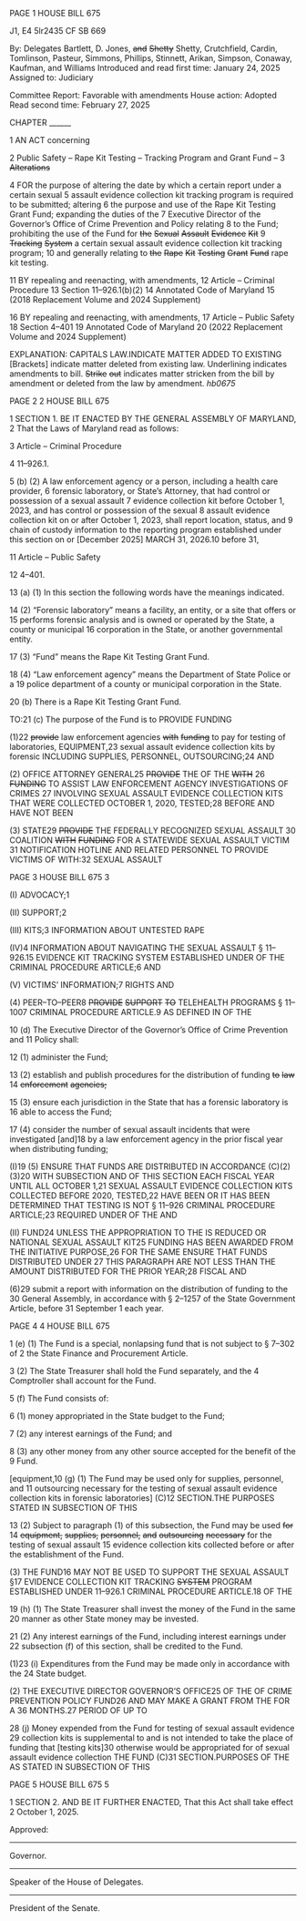 PAGE 1
HOUSE BILL 675

J1, E4 5lr2435
CF SB 669

By: Delegates Bartlett, D. Jones, ~~and~~ ~~Shetty~~ Shetty, Crutchfield, Cardin,
Tomlinson, Pasteur, Simmons, Phillips, Stinnett, Arikan, Simpson,
Conaway, Kaufman, and Williams
Introduced and read first time: January 24, 2025
Assigned to: Judiciary

Committee Report: Favorable with amendments
House action: Adopted
Read second time: February 27, 2025

CHAPTER ______

1 AN ACT concerning

2 Public Safety – Rape Kit Testing – Tracking Program and Grant Fund ~~–~~
3 ~~Alterations~~

4 FOR the purpose of altering the date by which a certain report under a certain sexual
5 assault evidence collection kit tracking program is required to be submitted; altering
6 the purpose and use of the Rape Kit Testing Grant Fund; expanding the duties of the
7 Executive Director of the Governor’s Office of Crime Prevention and Policy relating
8 to the Fund; prohibiting the use of the Fund for ~~the~~ ~~Sexual~~ ~~Assault~~ ~~Evidence~~ ~~Kit~~
9 ~~Tracking~~ ~~System~~ a certain sexual assault evidence collection kit tracking program;
10 and generally relating to ~~the~~ ~~Rape~~ ~~Kit~~ ~~Testing~~ ~~Grant~~ ~~Fund~~ rape kit testing.

11 BY repealing and reenacting, with amendments,
12 Article – Criminal Procedure
13 Section 11–926.1(b)(2)
14 Annotated Code of Maryland
15 (2018 Replacement Volume and 2024 Supplement)

16 BY repealing and reenacting, with amendments,
17 Article – Public Safety
18 Section 4–401
19 Annotated Code of Maryland
20 (2022 Replacement Volume and 2024 Supplement)

EXPLANATION: CAPITALS LAW.INDICATE MATTER ADDED TO EXISTING
[Brackets] indicate matter deleted from existing law.
Underlining indicates amendments to bill.
~~Strike~~ ~~out~~ indicates matter stricken from the bill by amendment or deleted from the law by
amendment. *hb0675*

PAGE 2
2 HOUSE BILL 675

1 SECTION 1. BE IT ENACTED BY THE GENERAL ASSEMBLY OF MARYLAND,
2 That the Laws of Maryland read as follows:

3 Article – Criminal Procedure

4 11–926.1.

5 (b) (2) A law enforcement agency or a person, including a health care provider,
6 forensic laboratory, or State’s Attorney, that had control or possession of a sexual assault
7 evidence collection kit before October 1, 2023, and has control or possession of the sexual
8 assault evidence collection kit on or after October 1, 2023, shall report location, status, and
9 chain of custody information to the reporting program established under this section on or
[December 2025] MARCH 31, 2026.10 before 31,

11 Article – Public Safety

12 4–401.

13 (a) (1) In this section the following words have the meanings indicated.

14 (2) “Forensic laboratory” means a facility, an entity, or a site that offers or
15 performs forensic analysis and is owned or operated by the State, a county or municipal
16 corporation in the State, or another governmental entity.

17 (3) “Fund” means the Rape Kit Testing Grant Fund.

18 (4) “Law enforcement agency” means the Department of State Police or a
19 police department of a county or municipal corporation in the State.

20 (b) There is a Rape Kit Testing Grant Fund.

TO:21 (c) The purpose of the Fund is to PROVIDE FUNDING

(1)22 ~~provide~~ law enforcement agencies ~~with~~ ~~funding~~ to pay for testing of
laboratories, EQUIPMENT,23 sexual assault evidence collection kits by forensic INCLUDING
SUPPLIES, PERSONNEL, OUTSOURCING;24 AND

(2) OFFICE ATTORNEY GENERAL25 ~~PROVIDE~~ THE OF THE ~~WITH~~
26 ~~FUNDING~~ TO ASSIST LAW ENFORCEMENT AGENCY INVESTIGATIONS OF CRIMES
27 INVOLVING SEXUAL ASSAULT EVIDENCE COLLECTION KITS THAT WERE COLLECTED
OCTOBER 1, 2020, TESTED;28 BEFORE AND HAVE NOT BEEN

(3) STATE29 ~~PROVIDE~~ THE FEDERALLY RECOGNIZED SEXUAL ASSAULT
30 COALITION ~~WITH~~ ~~FUNDING~~ FOR A STATEWIDE SEXUAL ASSAULT VICTIM
31 NOTIFICATION HOTLINE AND RELATED PERSONNEL TO PROVIDE VICTIMS OF
WITH:32 SEXUAL ASSAULT

PAGE 3
HOUSE BILL 675 3

(I) ADVOCACY;1

(II) SUPPORT;2

(III) KITS;3 INFORMATION ABOUT UNTESTED RAPE

(IV)4 INFORMATION ABOUT NAVIGATING THE SEXUAL ASSAULT
§ 11–926.15 EVIDENCE KIT TRACKING SYSTEM ESTABLISHED UNDER OF THE
CRIMINAL PROCEDURE ARTICLE;6 AND

(V) VICTIMS’ INFORMATION;7 RIGHTS AND

(4) PEER–TO–PEER8 ~~PROVIDE~~ ~~SUPPORT~~ ~~TO~~ TELEHEALTH PROGRAMS
§ 11–1007 CRIMINAL PROCEDURE ARTICLE.9 AS DEFINED IN OF THE

10 (d) The Executive Director of the Governor’s Office of Crime Prevention and
11 Policy shall:

12 (1) administer the Fund;

13 (2) establish and publish procedures for the distribution of funding ~~to~~ ~~law~~
14 ~~enforcement~~ ~~agencies;~~

15 (3) ensure each jurisdiction in the State that has a forensic laboratory is
16 able to access the Fund;

17 (4) consider the number of sexual assault incidents that were investigated
[and]18 by a law enforcement agency in the prior fiscal year when distributing funding;

(I)19 (5) ENSURE THAT FUNDS ARE DISTRIBUTED IN ACCORDANCE
(C)(2) (3)20 WITH SUBSECTION AND OF THIS SECTION EACH FISCAL YEAR UNTIL ALL
OCTOBER 1,21 SEXUAL ASSAULT EVIDENCE COLLECTION KITS COLLECTED BEFORE
2020, TESTED,22 HAVE BEEN OR IT HAS BEEN DETERMINED THAT TESTING IS NOT
§ 11–926 CRIMINAL PROCEDURE ARTICLE;23 REQUIRED UNDER OF THE AND

(II) FUND24 UNLESS THE APPROPRIATION TO THE IS REDUCED OR
NATIONAL SEXUAL ASSAULT KIT25 FUNDING HAS BEEN AWARDED FROM THE
INITIATIVE PURPOSE,26 FOR THE SAME ENSURE THAT FUNDS DISTRIBUTED UNDER
27 THIS PARAGRAPH ARE NOT LESS THAN THE AMOUNT DISTRIBUTED FOR THE PRIOR
YEAR;28 FISCAL AND

(6)29 submit a report with information on the distribution of funding to the
30 General Assembly, in accordance with § 2–1257 of the State Government Article, before
31 September 1 each year.

PAGE 4
4 HOUSE BILL 675

1 (e) (1) The Fund is a special, nonlapsing fund that is not subject to § 7–302 of
2 the State Finance and Procurement Article.

3 (2) The State Treasurer shall hold the Fund separately, and the
4 Comptroller shall account for the Fund.

5 (f) The Fund consists of:

6 (1) money appropriated in the State budget to the Fund;

7 (2) any interest earnings of the Fund; and

8 (3) any other money from any other source accepted for the benefit of the
9 Fund.

[equipment,10 (g) (1) The Fund may be used only for supplies, personnel, and
11 outsourcing necessary for the testing of sexual assault evidence collection kits in forensic
laboratories] (C)12 SECTION.THE PURPOSES STATED IN SUBSECTION OF THIS

13 (2) Subject to paragraph (1) of this subsection, the Fund may be used ~~for~~
14 ~~equipment,~~ ~~supplies,~~ ~~personnel,~~ ~~and~~ ~~outsourcing~~ ~~necessary~~ for the testing of sexual assault
15 evidence collection kits collected before or after the establishment of the Fund.

(3) THE FUND16 MAY NOT BE USED TO SUPPORT THE SEXUAL ASSAULT
§17 EVIDENCE COLLECTION KIT TRACKING ~~SYSTEM~~ PROGRAM ESTABLISHED UNDER
11–926.1 CRIMINAL PROCEDURE ARTICLE.18 OF THE

19 (h) (1) The State Treasurer shall invest the money of the Fund in the same
20 manner as other State money may be invested.

21 (2) Any interest earnings of the Fund, including interest earnings under
22 subsection (f) of this section, shall be credited to the Fund.

(1)23 (i) Expenditures from the Fund may be made only in accordance with the
24 State budget.

(2) THE EXECUTIVE DIRECTOR GOVERNOR’S OFFICE25 OF THE OF
CRIME PREVENTION POLICY FUND26 AND MAY MAKE A GRANT FROM THE FOR A
36 MONTHS.27 PERIOD OF UP TO

28 (j) Money expended from the Fund for testing of sexual assault evidence
29 collection kits is supplemental to and is not intended to take the place of funding that
[testing kits]30 otherwise would be appropriated for of sexual assault evidence collection THE
FUND (C)31 SECTION.PURPOSES OF THE AS STATED IN SUBSECTION OF THIS

PAGE 5
HOUSE BILL 675 5

1 SECTION 2. AND BE IT FURTHER ENACTED, That this Act shall take effect
2 October 1, 2025.

Approved:

________________________________________________________________________________
Governor.

________________________________________________________________________________
Speaker of the House of Delegates.

________________________________________________________________________________
President of the Senate.